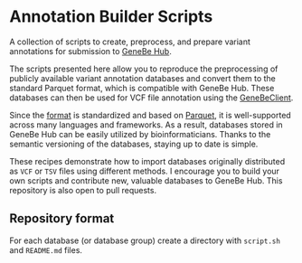 # Annotation Builder Scripts

A collection of scripts to create, preprocess, and prepare variant annotations for submission to [GeneBe Hub](https://genebe.net/hub).

The scripts presented here allow you to reproduce the preprocessing of publicly available variant annotation databases and convert them to the standard Parquet format, which is compatible with GeneBe Hub. These databases can then be used for VCF file annotation using the [GeneBeClient](https://github.com/pstawinski/genebe-cli).

Since the [format](https://genebe.net/about/hub-format) is standardized and based on [Parquet](https://parquet.apache.org/), it is well-supported across many languages and frameworks. As a result, databases stored in GeneBe Hub can be easily utilized by bioinformaticians. Thanks to the semantic versioning of the databases, staying up to date is simple.

These recipes demonstrate how to import databases originally distributed as `VCF` or `TSV` files using different methods. I encourage you to build your own scripts and contribute new, valuable databases to GeneBe Hub. This repository is also open to pull requests.

## Repository format
For each database (or database group) create a directory with `script.sh` and `README.md` files.


